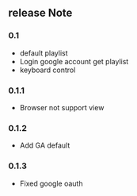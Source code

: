 ## release Note

### 0.1

* default playlist
* Login google account get playlist
* keyboard control

### 0.1.1

* Browser not support view

### 0.1.2

* Add GA default

### 0.1.3

* Fixed google oauth